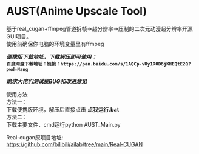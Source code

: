 # AUST(Anime Upscale Tool)
基于real_cugan+ffmpeg管道拆帧->超分辨率->压制的二次元动漫超分辨率开源GUI项目。  
使用前确保你电脑的环境变量里有ffmpeg    

***便携版下载地址，下载解压即可使用：***  
**`百度网盘下载地址：链接：https://pan.baidu.com/s/1AQCp-vUy1ROD8jKHEQtE2Q?pwd=Nang `**

***跪求大佬们测试提BUG和改进意见***

使用方法  
方法一：  
下载便携版环境，解压后直接点击 **点我运行.bat**   
方法二：  
下载主要文件，cmd运行python AUST_Main.py    

Real-cugan原项目地址:  
https://github.com/bilibili/ailab/tree/main/Real-CUGAN
